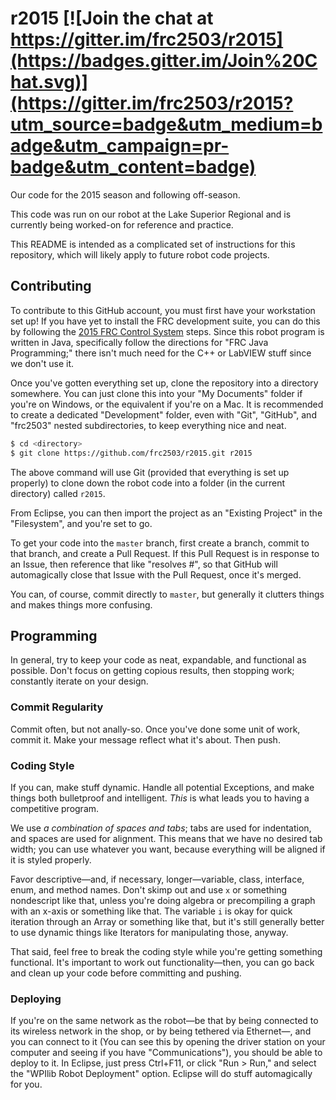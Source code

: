# r2015 [![Join the chat at https://gitter.im/frc2503/r2015](https://badges.gitter.im/Join%20Chat.svg)](https://gitter.im/frc2503/r2015?utm_source=badge&utm_medium=badge&utm_campaign=pr-badge&utm_content=badge)

Our code for the 2015 season and following off-season.

This code was run on our robot at the Lake Superior Regional and is currently being worked-on for reference and practice.

This README is intended as a complicated set of instructions for this repository, which will likely apply to future robot code projects.

## Contributing

To contribute to this GitHub account, you must first have your workstation set up!
If you have yet to install the FRC development suite, you can do this by following the [2015 FRC Control System][FRC Control System] steps.
Since this robot program is written in Java, specifically follow the directions for "FRC Java Programming;" there isn't much need for the C++ or LabVIEW stuff since we don't use it.

Once you've gotten everything set up, clone the repository into a directory somewhere.
You can just clone this into your "My Documents" folder if you're on Windows, or the equivalent if you're on a Mac.
It is recommended to create a dedicated "Development" folder, even with "Git", "GitHub", and "frc2503" nested subdirectories, to keep everything nice and neat.

```sh
$ cd <directory>
$ git clone https://github.com/frc2503/r2015.git r2015
```

The above command will use Git (provided that everything is set up properly) to clone down the robot code into a folder (in the current directory) called `r2015`.

From Eclipse, you can then import the project as an "Existing Project" in the "Filesystem", and you're set to go.

To get your code into the `master` branch, first create a branch, commit to that branch, and create a Pull Request.
If this Pull Request is in response to an Issue, then reference that like "resolves #<number>", so that GitHub will automagically close that Issue with the Pull Request, once it's merged.

You can, of course, commit directly to `master`, but generally it clutters things and makes things more confusing.

## Programming

In general, try to keep your code as neat, expandable, and functional as possible.
Don't focus on getting copious results, then stopping work; constantly iterate on your design.

### Commit Regularity

Commit often, but not anally-so.
Once you've done some unit of work, commit it.
Make your message reflect what it's about.
Then push.

### Coding Style

If you can, make stuff dynamic.
Handle all potential Exceptions, and make things both bulletproof and intelligent.
*This* is what leads you to having a competitive program.

We use *a combination of spaces and tabs*; tabs are used for indentation, and spaces are used for alignment.
This means that we have no desired tab width; you can use whatever you want, because everything will be aligned if it is styled properly.

Favor descriptive&mdash;and, if necessary, longer&mdash;variable, class, interface, enum, and method names.
Don't skimp out and use `x` or something nondescript like that, unless you're doing algebra or precompiling a graph with an x-axis or something like that.
The variable `i` is okay for quick iteration through an Array or something like that, but it's still generally better to use dynamic things like Iterators for manipulating those, anyway.

That said, feel free to break the coding style while you're getting something functional.
It's important to work out functionality&mdash;then, you can go back and clean up your code before committing and pushing.

[FRC Control System]: https://wpilib.screenstepslive.com/s/4485

### Deploying

If you're on the same network as the robot&mdash;be that by being connected to its wireless network in the shop, or by being tethered via Ethernet&mdash;, and you can connect to it (You can see this by opening the driver station on your computer and seeing if you have "Communications"), you should be able to deploy to it.
In Eclipse, just press Ctrl+F11, or click "Run > Run," and select the "WPIlib Robot Deployment" option.
Eclipse will do stuff automagically for you.
